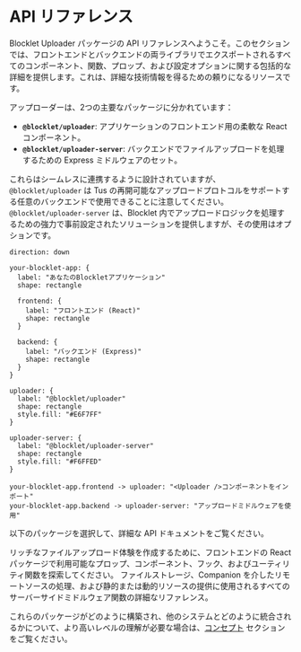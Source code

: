 # API リファレンス

Blocklet Uploader パッケージの API リファレンスへようこそ。このセクションでは、フロントエンドとバックエンドの両ライブラリでエクスポートされるすべてのコンポーネント、関数、プロップ、および設定オプションに関する包括的な詳細を提供します。これは、詳細な技術情報を得るための頼りになるリソースです。

アップローダーは、2つの主要なパッケージに分かれています：

- **`@blocklet/uploader`**: アプリケーションのフロントエンド用の柔軟な React コンポーネント。
- **`@blocklet/uploader-server`**: バックエンドでファイルアップロードを処理するための Express ミドルウェアのセット。

これらはシームレスに連携するように設計されていますが、`@blocklet/uploader` は Tus の再開可能なアップロードプロトコルをサポートする任意のバックエンドで使用できることに注意してください。`@blocklet/uploader-server` は、Blocklet 内でアップロードロジックを処理するための強力で事前設定されたソリューションを提供しますが、その使用はオプションです。

```d2
direction: down

your-blocklet-app: {
  label: "あなたのBlockletアプリケーション"
  shape: rectangle

  frontend: {
    label: "フロントエンド (React)"
    shape: rectangle
  }

  backend: {
    label: "バックエンド (Express)"
    shape: rectangle
  }
}

uploader: {
  label: "@blocklet/uploader"
  shape: rectangle
  style.fill: "#E6F7FF"
}

uploader-server: {
  label: "@blocklet/uploader-server"
  shape: rectangle
  style.fill: "#F6FFED"
}

your-blocklet-app.frontend -> uploader: "<Uploader />コンポーネントをインポート"
your-blocklet-app.backend -> uploader-server: "アップロードミドルウェアを使用"

```

以下のパッケージを選択して、詳細な API ドキュメントをご覧ください。

<x-cards data-columns="2">
  <x-card data-title="フロントエンド: @blocklet/uploader" data-icon="lucide:component" data-href="/api-reference/uploader">
    リッチなファイルアップロード体験を作成するために、フロントエンドの React パッケージで利用可能なプロップ、コンポーネント、フック、およびユーティリティ関数を探索してください。
  </x-card>
  <x-card data-title="バックエンド: @blocklet/uploader-server" data-icon="lucide:server" data-href="/api-reference/uploader-server">
    ファイルストレージ、Companion を介したリモートソースの処理、および静的または動的リソースの提供に使用されるすべてのサーバーサイドミドルウェア関数の詳細なリファレンス。
  </x-card>
</x-cards>

これらのパッケージがどのように構築され、他のシステムとどのように統合されるかについて、より高いレベルの理解が必要な場合は、[コンセプト](./concepts.md) セクションをご覧ください。